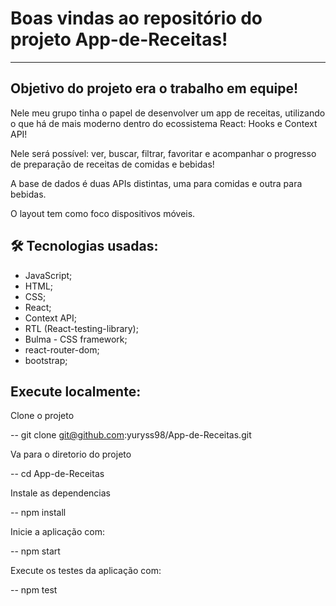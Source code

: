 # Boas vindas ao repositório do projeto App-de-Receitas!

---

## Objetivo do projeto era o trabalho em equipe!

Nele meu grupo tinha o papel de desenvolver um app de receitas, utilizando o que há de mais moderno dentro do ecossistema React: Hooks e Context API!

Nele será possível: ver, buscar, filtrar, favoritar e acompanhar o progresso de preparação de receitas de comidas e bebidas!

A base de dados é duas APIs distintas, uma para comidas e outra para bebidas.

O layout tem como foco dispositivos móveis.

## 🛠 Tecnologias usadas:

* JavaScript;
* HTML;
* CSS;
* React;
* Context API;
* RTL (React-testing-library);
* Bulma - CSS framework;
* react-router-dom;
* bootstrap;

## Execute localmente:

Clone o projeto

  -- git clone git@github.com:yuryss98/App-de-Receitas.git

Va para o diretorio do projeto

  -- cd App-de-Receitas

Instale as dependencias

  -- npm install
  
Inicie a aplicação com:

  -- npm start
  
Execute os testes da aplicação com:

  -- npm test
